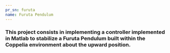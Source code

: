 ```yaml
---
pr_sn: furuta
name: Furuta Pendulum
---
```


<h3>
    This project consists in implementing a controller implemented in Matlab to stabilize a Furuta Pendulum built within the Coppelia environment about the upward position.
</h3>

